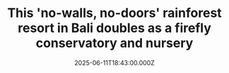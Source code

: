---
title: "This 'no-walls, no-doors' rainforest resort in Bali doubles as a firefly conservatory and nursery"
date: 2025-06-11T18:43:00.000Z
category: Human Kindness
externalLink: "https://www.goodgoodgood.co/articles/firefly-resort-bali-buahan-conservatory"
image: ""
excerpt: "Atop the Balinese rainforest sits a tree-house style resort that boasts breathtaking views — and a budding firefly nursery.…"
---